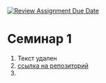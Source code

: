 [![Review Assignment Due Date](https://classroom.github.com/assets/deadline-readme-button-22041afd0340ce965d47ae6ef1cefeee28c7c493a6346c4f15d667ab976d596c.svg)](https://classroom.github.com/a/I8-8IFxo)
# Семинар 1
1) Текст удален
2) [ссылка на репозиторий](https://github.com/marauwu777/Test)
3) 
